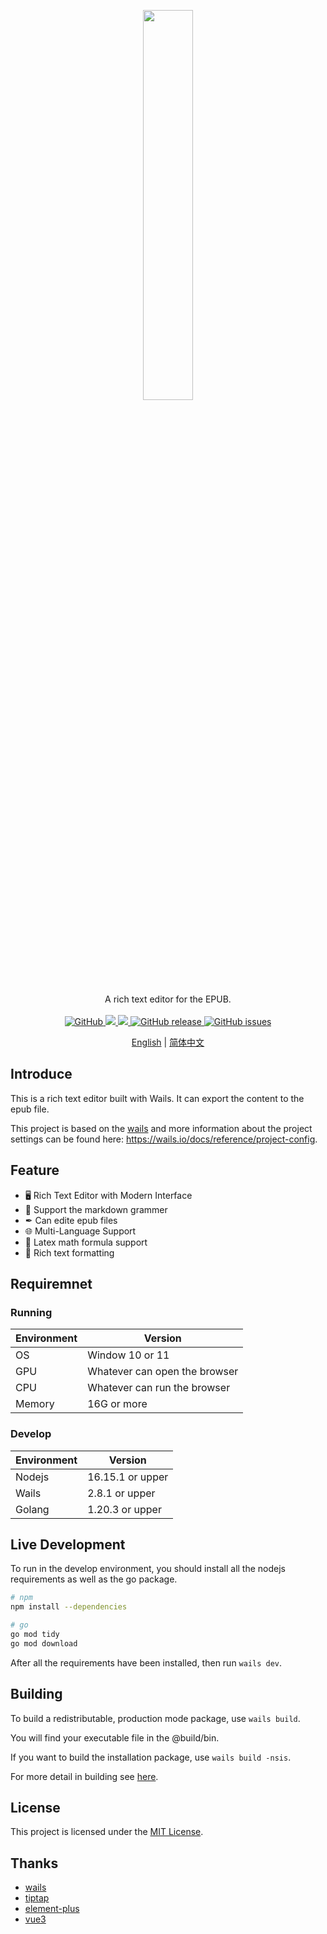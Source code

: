 <p align="center" style="text-align: center">
    <img src="./appicon.png" style="width:40%">
</p>
<p align="center">
    A rich text editor for the EPUB.
    <br/>
    <br/>
    <a href="https://github.com/hughie21/NovelMaker/blob/master/LICENSE">
        <img alt="GitHub" src="https://img.shields.io/github/license/hughie21/NovelMaker"/>
    </a> 
    <a href="https://app.fossa.com/projects/git%2Bgithub.com%2Fhughie21%2FNovelMaker?ref=badge_shield&issueType=license" alt="FOSSA Status">
        <img src="https://app.fossa.com/api/projects/git%2Bgithub.com%2Fhughie21%2FNovelMaker.svg?type=shield&issueType=license"/>
    </a>
    <a href="https://app.fossa.com/projects/git%2Bgithub.com%2Fhughie21%2FNovelMaker?ref=badge_shield&issueType=security" alt="FOSSA Status">
        <img src="https://app.fossa.com/api/projects/git%2Bgithub.com%2Fhughie21%2FNovelMaker.svg?type=shield&issueType=security"/>
    </a>
    <a href="https://github.com/hughie21/NovelMaker/releases">
        <img alt="GitHub release" src="https://img.shields.io/github/release/hughie21/NovelMaker"/>
    </a>
    <a href="https://github.com/hughie21/NovelMaker/issues">
        <img alt="GitHub issues" src="https://img.shields.io/github/issues/hughie21/NovelMaker"/>
    </a>
</p>

<div align="center">

[English](README.md) | [简体中文](README_zh.md)

</div>

## Introduce

This is a rich text editor built with Wails. It can export the content to the epub file.

This project is based on the [wails](https://wails.io/) and more information about the project settings can be found
here: https://wails.io/docs/reference/project-config.

## Feature
- 🖥 Rich Text Editor with Modern Interface
- 📖 Support the markdown grammer
- ✒ Can edite epub files
- 🌐 Multi-Language Support
- 🧮 Latex math formula support
- 🌈 Rich text formatting

## Requiremnet
### Running
|Environment|Version|
|---|---|
|OS|Window 10 or 11|
|GPU|Whatever can open the browser|
|CPU|Whatever can run the browser|
|Memory|16G or more|

### Develop
|Environment|Version|
|---|---|
|Nodejs|16.15.1 or upper|
|Wails|2.8.1 or upper|
|Golang|1.20.3 or upper|

## Live Development

To run in the develop environment, you should install all the nodejs requirements as well as the go package.

```bash
# npm
npm install --dependencies

# go
go mod tidy
go mod download
```

After all the requirements have been installed, then run `wails dev`.

## Building

To build a redistributable, production mode package, use `wails build`.

You will find your executable file in the @build/bin.

If you want to build the installation package, use `wails build -nsis`.

For more detail in building see [here](https://wails.io/docs/next/reference/cli).

## License
This project is licensed under the [MIT License](https://github.com/hughie21/NovelMaker/blob/master/LICENSE).

## Thanks
- [wails](https://wails.io/)
- [tiptap](https://tiptap.dev/)
- [element-plus](https://element-plus.org/)
- [vue3](https://vuejs.org/)